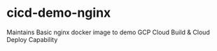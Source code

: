 # cicd-demo-nginx
Maintains Basic nginx docker image to demo GCP Cloud Build &amp; Cloud Deploy Capability
